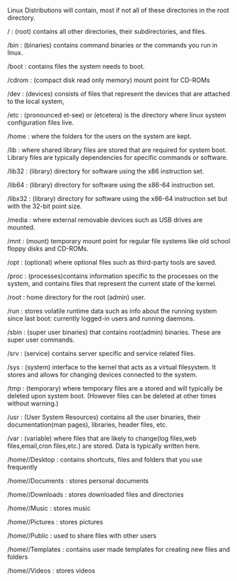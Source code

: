 Linux Distributions will contain, most if not all of these directories in the root directory. 



/       : (root) contains all other directories, their subdirectories, and files.


/bin    : (binaries) contains command binaries or the commands you run in linux.

/boot   : contains files the system needs to boot.

/cdrom  : (compact disk read only memory) mount point for CD-ROMs

/dev    : (devices) consists of files that represent the devices that are attached to the local system,

/etc    : (pronounced et-see) or (etcetera) is the directory where linux system configuration files live.

/home   : where the folders for the users on the system are kept.

/lib    : where shared library files are stored that are required for system boot. 
          Library files are typically dependencies for specific commands or software.



/lib32  : (library) directory for software using the x86 instruction set. 

/lib64  : (library) directory for software using the x86-64 instruction set.

/libx32 : (library) directory for software using the x86-64 instruction set but with the 32-bit point size. 

/media  : where external removable devices such as USB drives are mounted.

/mnt    : (mount) temporary mount point for regular file systems like old school floppy disks and CD-ROMs. 

/opt    : (optional) where optional files such as third-party tools are saved. 

/proc   : (processes)contains information specific to the processes on the system, and 
          contains files that represent the current state of the kernel. 

/root   : home directory for the root (admin) user.

/run    : stores volatile runtime data such as info about the running system since last boot: 
          currently logged-in users and running daemons. 

/sbin   : (super user binaries)  that contains root(admin) binaries. These are super user commands.

/srv    : (service) contains server specific and service related files. 

/sys    : (system) interface to the kernel that acts as a virtual filesystem. 
          It stores and allows for changing devices connected to the system.  

/tmp    : (temporary) where temporary files are a stored and will typically be deleted upon system boot. 
          (However files can be deleted at other times without warning.)

/usr    : (User System Resources) contains all the user binaries, their documentation(man pages),  libraries, header files, etc.

/var    : (variable) where files that are likely to change(log files,web files,email,cron files,etc.) are stored. Data is typically written here.


/home/<USER>/Desktop   : contains shortcuts, files and folders that you use frequently

/home/<USER>/Documents : stores personal documents

/home/<USER>/Downloads : stores downloaded files and directories

/home/<USER>/Music     : stores music

/home/<USER>/Pictures  : stores pictures

/home/<USER>/Public    : used to share files with other users

/home/<USER>/Templates : contains user made templates for creating new files and folders

/home/<USER>/Videos    : stores videos

